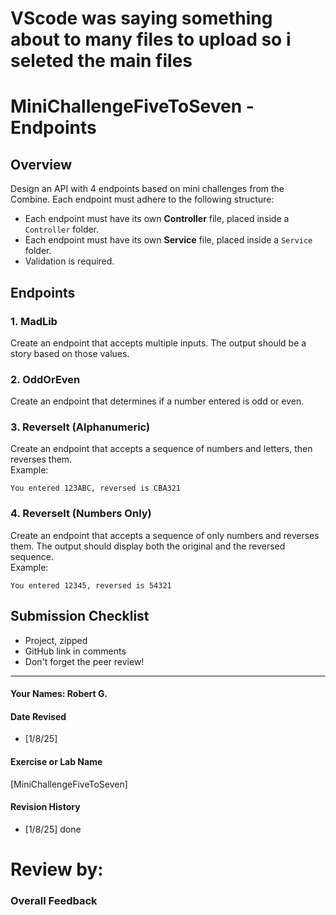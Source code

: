 # VScode was saying something about to many files to upload so i seleted the main files
# MiniChallengeFiveToSeven - Endpoints

## Overview
Design an API with 4 endpoints based on mini challenges from the Combine. Each endpoint must adhere to the following structure:
- Each endpoint must have its own **Controller** file, placed inside a `Controller` folder.
- Each endpoint must have its own **Service** file, placed inside a `Service` folder.
- Validation is required.

## Endpoints

### 1. MadLib
Create an endpoint that accepts multiple inputs. The output should be a story based on those values.

### 2. OddOrEven
Create an endpoint that determines if a number entered is odd or even.

### 3. ReverseIt (Alphanumeric)
Create an endpoint that accepts a sequence of numbers and letters, then reverses them.  
Example:
```
You entered 123ABC, reversed is CBA321
```

### 4. ReverseIt (Numbers Only)
Create an endpoint that accepts a sequence of only numbers and reverses them. The output should display both the original and the reversed sequence.  
Example:
```
You entered 12345, reversed is 54321
```

## Submission Checklist
- Project, zipped
- GitHub link in comments
- Don't forget the peer review!

---


#### Your Names:  Robert G.

#### Date Revised  
- [1/8/25]  

#### Exercise or Lab Name  
[MiniChallengeFiveToSeven]

#### Revision History  
- [1/8/25] done  

# Review by: 

### Overall Feedback
